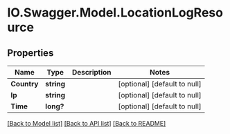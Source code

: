 # IO.Swagger.Model.LocationLogResource
## Properties

Name | Type | Description | Notes
------------ | ------------- | ------------- | -------------
**Country** | **string** |  | [optional] [default to null]
**Ip** | **string** |  | [optional] [default to null]
**Time** | **long?** |  | [optional] [default to null]

[[Back to Model list]](../README.md#documentation-for-models) [[Back to API list]](../README.md#documentation-for-api-endpoints) [[Back to README]](../README.md)

